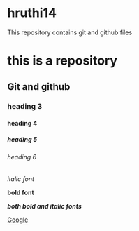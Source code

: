 # hruthi14
This repository contains git and github files

# this is a repository
## Git and github
### heading 3
#### heading 4
##### heading 5
###### heading 6
*italic font*

**bold font**

***both bold and italic fonts***

[Google](www.google.com)
